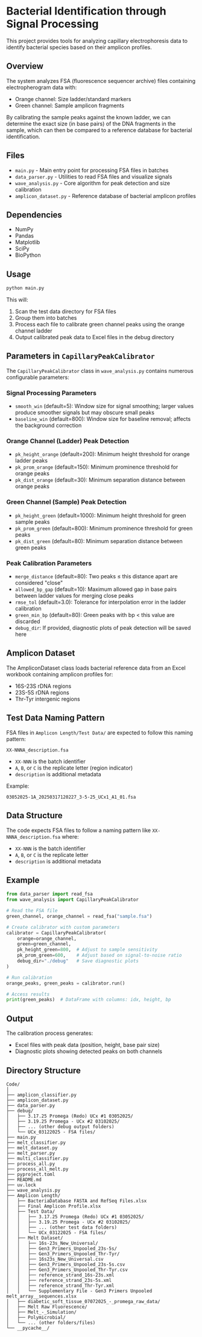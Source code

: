 # Bacterial Identification through Signal Processing

This project provides tools for analyzing capillary electrophoresis data to identify bacterial species based on their amplicon profiles.

## Overview

The system analyzes FSA (fluorescence sequencer archive) files containing electropherogram data with:

- Orange channel: Size ladder/standard markers
- Green channel: Sample amplicon fragments

By calibrating the sample peaks against the known ladder, we can determine the exact size (in base pairs) of the DNA fragments in the sample, which can then be compared to a reference database for bacterial identification.

## Files

- `main.py` - Main entry point for processing FSA files in batches
- `data_parser.py` - Utilities to read FSA files and visualize signals
- `wave_analysis.py` - Core algorithm for peak detection and size calibration
- `amplicon_dataset.py` - Reference database of bacterial amplicon profiles

## Dependencies

- NumPy
- Pandas
- Matplotlib
- SciPy
- BioPython

## Usage

```python
python main.py
```

This will:

1. Scan the test data directory for FSA files
2. Group them into batches
3. Process each file to calibrate green channel peaks using the orange channel ladder
4. Output calibrated peak data to Excel files in the debug directory

## Parameters in `CapillaryPeakCalibrator`

The `CapillaryPeakCalibrator` class in `wave_analysis.py` contains numerous configurable parameters:

### Signal Processing Parameters

- `smooth_win` (default=5): Window size for signal smoothing; larger values produce smoother signals but may obscure small peaks
- `baseline_win` (default=800): Window size for baseline removal; affects the background correction

### Orange Channel (Ladder) Peak Detection

- `pk_height_orange` (default=200): Minimum height threshold for orange ladder peaks
- `pk_prom_orange` (default=150): Minimum prominence threshold for orange peaks
- `pk_dist_orange` (default=30): Minimum separation distance between orange peaks

### Green Channel (Sample) Peak Detection

- `pk_height_green` (default=1000): Minimum height threshold for green sample peaks
- `pk_prom_green` (default=800): Minimum prominence threshold for green peaks
- `pk_dist_green` (default=80): Minimum separation distance between green peaks

### Peak Calibration Parameters

- `merge_distance` (default=80): Two peaks ≤ this distance apart are considered "close"
- `allowed_bp_gap` (default=10): Maximum allowed gap in base pairs between ladder values for merging close peaks
- `rmse_tol` (default=3.0): Tolerance for interpolation error in the ladder calibration
- `green_min_bp` (default=80): Green peaks with bp < this value are discarded
- `debug_dir`: If provided, diagnostic plots of peak detection will be saved here

## Amplicon Dataset

The AmpliconDataset class loads bacterial reference data from an Excel workbook containing amplicon profiles for:

- 16S-23S rDNA regions
- 23S-5S rDNA regions
- Thr-Tyr intergenic regions

## Test Data Naming Pattern

FSA files in `Amplicon Length/Test Data/` are expected to follow this naming pattern:

```
XX-NNNA_description.fsa
```
- `XX-NNN` is the batch identifier
- `A`, `B`, or `C` is the replicate letter (region indicator)
- `description` is additional metadata

Example:
```
03052025-1A_20250317120227_3-5-25_UCx1_A1_01.fsa
```

## Data Structure

The code expects FSA files to follow a naming pattern like `XX-NNNA_description.fsa` where:

- `XX-NNN` is the batch identifier
- `A`, `B`, or `C` is the replicate letter
- `description` is additional metadata

## Example

```python
from data_parser import read_fsa
from wave_analysis import CapillaryPeakCalibrator

# Read the FSA file
green_channel, orange_channel = read_fsa("sample.fsa")

# Create calibrator with custom parameters 
calibrator = CapillaryPeakCalibrator(
    orange=orange_channel, 
    green=green_channel,
    pk_height_green=800,  # Adjust to sample sensitivity
    pk_prom_green=600,    # Adjust based on signal-to-noise ratio
    debug_dir="./debug"   # Save diagnostic plots
)

# Run calibration
orange_peaks, green_peaks = calibrator.run()

# Access results
print(green_peaks)  # DataFrame with columns: idx, height, bp
```

## Output

The calibration process generates:

- Excel files with peak data (position, height, base pair size)
- Diagnostic plots showing detected peaks on both channels

## Directory Structure

```
Code/
│
├── amplicon_classifier.py
├── amplicon_dataset.py
├── data_parser.py
├── debug/
│   ├── 3.17.25 Promega (Redo) UCx #1 03052025/
│   ├── 3.19.25 Promega - UCx #2 03102025/
│   ├── ... (other debug output folders)
│   └── UCx_03122025 - FSA files/
├── main.py
├── melt_classifier.py
├── melt_dataset.py
├── melt_parser.py
├── multi_classifier.py
├── process_all.py
├── process_all_melt.py
├── pyproject.toml
├── README.md
├── uv.lock
├── wave_analysis.py
├── Amplicon Length/
│   ├── BacteriaDatabase FASTA and RefSeq Files.xlsx
│   ├── Final Amplicon Profile.xlsx
│   ├── Test Data/
│   │   ├── 3.17.25 Promega (Redo) UCx #1 03052025/
│   │   ├── 3.19.25 Promega - UCx #2 03102025/
│   │   ├── ... (other test data folders)
│   │   └── UCx_03122025 - FSA files/
│   ├── Melt Dataset/
│   │   ├── 16s-23s_New_Universal/
│   │   ├── Gen3_Primers_Unpooled_23s-5s/
│   │   ├── Gen3_Primers_Unpooled_Thr-Tyr/
│   │   ├── 16s23s_New_Universal.csv
│   │   ├── Gen3_Primers_Unpooled_23s-5s.csv
│   │   ├── Gen3_Primers_Unpooled_Thr-Tyr.csv
│   │   ├── reference_strand_16s-23s.xml
│   │   ├── reference_strand_23s-5s.xml
│   │   ├── reference_strand_Thr-Tyr.xml
│   │   └── Supplementary File - Gen3 Primers Unpooled melt_array__sequences.xlsx
│   ├── diabetic_soft_tissue_07072025_-_promega_raw_data/
│   ├── Melt Raw Fluorescence/
│   ├── Melt_-_Simulation/
│   ├── Polymicrobial/
│   └── ... (other folders/files)
└── __pycache__/
```
